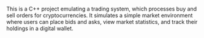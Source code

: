 This is a C++ project emulating a trading system, which processes buy and sell orders for cryptocurrencies. It simulates a simple market environment where users can place bids and asks, view market statistics, and track their holdings in a digital wallet.
